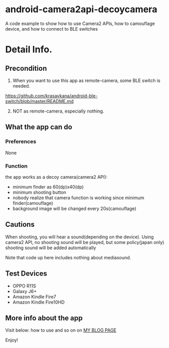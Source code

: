 # android-camera2api-decoycamera

A code example to show how to use Camera2 APIs, how to camouflage device, and how to connect to BLE switches

# Detail Info.

## Precondition

1. When you want to use this app as remote-camera, some BLE switch is needed.

https://github.com/krasavkana/android-ble-switch/blob/master/README.md

2. NOT as remote-camera, especially nothing.

## What the app can do

### Preferences

None

### Function

the app works as a decoy camera(camera2 API):

- minimum finder as 60(dp)x40(dp)
- minimum shooting button
- nobody realize that camera function is working since minimum finder(camouflage)
- background image will be changed every 20s(camouflage)

## Cautions

When shooting, you will hear a sound(depending on the device).
Using camera2 API, no shooting sound will be played, but some policy(japan only)
shooting sound will be added automatically

Note that code up here includes nothing about mediasound.

## Test Devices

- OPPO R11S
- Galaxy J6+
- Amazon Kindle Fire7
- Amazon Kindle Fire10HD

## More info about the app

Visit below:
how to use and so on on [MY BLOG PAGE](https://krasavkana.com)

Enjoy!
